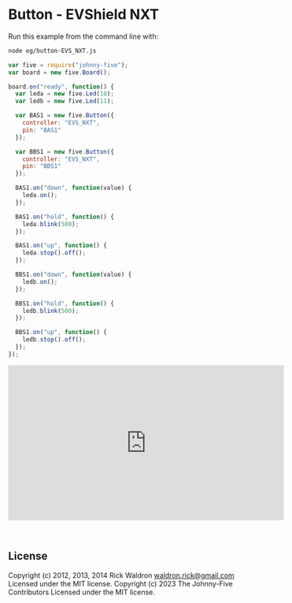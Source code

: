 <!--remove-start-->

# Button - EVShield NXT

<!--remove-end-->








Run this example from the command line with:
```bash
node eg/button-EVS_NXT.js
```


```javascript
var five = require("johnny-five");
var board = new five.Board();

board.on("ready", function() {
  var leda = new five.Led(10);
  var ledb = new five.Led(11);

  var BAS1 = new five.Button({
    controller: "EVS_NXT",
    pin: "BAS1"
  });

  var BBS1 = new five.Button({
    controller: "EVS_NXT",
    pin: "BBS1"
  });

  BAS1.on("down", function(value) {
    leda.on();
  });

  BAS1.on("hold", function() {
    leda.blink(500);
  });

  BAS1.on("up", function() {
    leda.stop().off();
  });

  BBS1.on("down", function(value) {
    ledb.on();
  });

  BBS1.on("hold", function() {
    ledb.blink(500);
  });

  BBS1.on("up", function() {
    ledb.stop().off();
  });
});

```





<iframe width="560" height="315" src="https://www.youtube.com/embed/ZwpqyrXFjnc" frameborder="0" allowfullscreen></iframe>



&nbsp;

<!--remove-start-->

## License
Copyright (c) 2012, 2013, 2014 Rick Waldron <waldron.rick@gmail.com>
Licensed under the MIT license.
Copyright (c) 2023 The Johnny-Five Contributors
Licensed under the MIT license.

<!--remove-end-->
